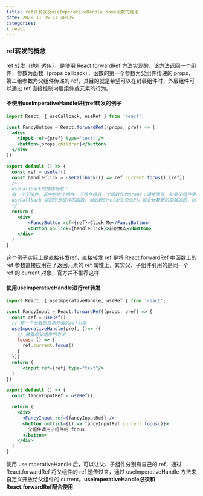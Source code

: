 ```yaml
---
title: ref转发以及useImperativeHandle hook函数的使用
date: 2020-11-25 14:40:25
categories:
- react
---
```

### ref转发的概念

<p>ref 转发（也叫透传），是使用 React.forwardRef 方法实现的，该方法返回一个组件，参数为函数（props callback），函数的第一个参数为父组件传递的 props，第二给参数为父组件传递的 ref，其目的就是希望可以在封装组件时，外层组件可以通过 ref 直接控制内层组件或元素的行为。</p>

#### 不使用useImperativeHandle进行ref转发的例子

```jsx
import React, { useCallback, useRef } from 'react';

const FancyButton = React.forwardRef((props, pref) => (
  <div>
    <input ref={pref} type='text' />
    <button>{props.children}</button>
  </div>
))

export default () => {
  const ref = useRef()
  const handleClick = useCallback(() => ref.current.focus(),[ref])
  /*
  useCallback的使用场景：
  有一个父组件，其中包含子组件，子组件接收一个函数作为props；通常而言，如果父组件更新了，子组件也会执行更新；但是大多数场景下，更新是没有必要的，我们可以借助useCallback来返回函数，然后把这个函数作为props传递给子组件；这样，子组件就能避免不必要的更新。
  useCallback 返回的是缓存的函数，当依赖的ref发生变化时，就会计算新的函数返回，这样就能减少不必要的渲染.
  */
  return (
    <div>
        <FancyButton ref={ref}>Click Me</FancyButton>
        <button onClick={handleClick}>获取焦点</button>
    </div>
  )
}
```

<p>这个例子实际上是直接转发ref，直接转发 ref 是将 React.forwardRef 中函数上的 ref 参数直接应用在了返回元素的 ref 属性上，其实父、子组件引用的是同一个 ref 的 current 对象，官方并不推荐这样</p>

#### 使用useImperativeHandle进行ref转发

```jsx
import React, { useImperativeHandle, useRef } from 'react';

const FancyInput = React.forwardRef((props, pref) => {
  const ref = useRef()
  // 第一个参数是目标元素的ref引用
  useImperativeHandle(pref, ()=> ({
    // 暴露给父组件的方法
    focus: () => {
      ref.current.focus()
    }
  }))
  return (
      <input ref={ref} type="text"/>
  )
})

export default () => {
  const fancyInputRef = useRef()

  return (
    <div>
      <FancyInput ref={fancyInputRef} />
      <button onClick={() => fancyInputRef.current.focus()}>
        父组件调用子组件的 focus
      </button>
    </div>
  )
}
```

<p>使用 useImperativeHandle 后，可以让父、子组件分别有自己的 ref，通过 React.forwardRef 将父组件的 ref 透传过来，通过 useImperativeHandle 方法来自定义开放给父组件的 current。<b>useImperativeHandle必须和React.forwardRef配合使用</b></p>
